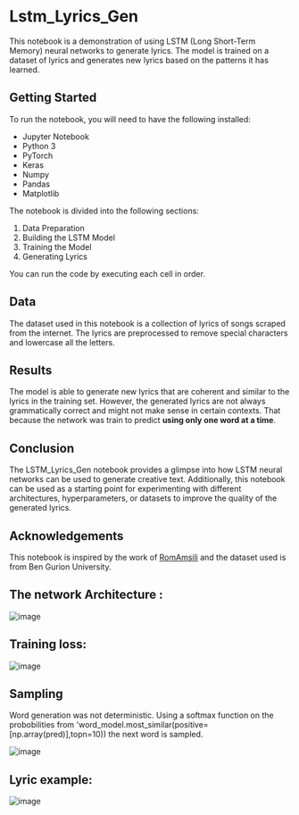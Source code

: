 # Lstm_Lyrics_Gen

This notebook is a demonstration of using LSTM (Long Short-Term Memory) neural networks to generate lyrics. The model is trained on a dataset of lyrics and generates new lyrics based on the patterns it has learned.

## Getting Started

To run the notebook, you will need to have the following installed:
* Jupyter Notebook
* Python 3
* PyTorch
* Keras
* Numpy
* Pandas
* Matplotlib

The notebook is divided into the following sections:
1. Data Preparation
2. Building the LSTM Model
3. Training the Model
4. Generating Lyrics

You can run the code by executing each cell in order.

## Data

The dataset used in this notebook is a collection of lyrics of songs scraped from the internet. The lyrics are preprocessed to remove special characters and lowercase all the letters.

## Results

The model is able to generate new lyrics that are coherent and similar to the lyrics in the training set. However, the generated lyrics are not always grammatically correct and might not make sense in certain contexts. That because the network was train to predict **using only one word at a time**.

## Conclusion

The LSTM_Lyrics_Gen notebook provides a glimpse into how LSTM neural networks can be used to generate creative text. Additionally, this notebook can be used as a starting point for experimenting with different architectures, hyperparameters, or datasets to improve the quality of the generated lyrics.

## Acknowledgements

This notebook is inspired by the work of [RomAmsili](https://github.com/RomAmsili) and the dataset used is from Ben Gurion University.


## The network Architecture :

![image](https://user-images.githubusercontent.com/82934994/213434902-4bd757e0-b7d7-48a4-9e93-1ce36b91091f.png)

## Training loss:

![image](https://user-images.githubusercontent.com/82934994/213435042-0bcd77b2-3b22-4303-a3b0-06fb7bee61ac.png)

## Sampling

Word generation was not deterministic. Using a softmax function on the probobilities from 'word_model.most_similar(positive=[np.array(pred)],topn=10)) the next word is  sampled.

![image](https://user-images.githubusercontent.com/82934994/213435427-71e00e25-af9d-4f08-a908-9f45bdc2a66e.png)

## Lyric example:

![image](https://user-images.githubusercontent.com/82934994/213435651-71e7dab4-7895-4669-a204-32bca2387d4a.png)

